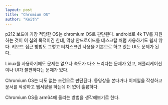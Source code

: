 ```yaml
---
layout: post
title: "Chromium OS"
author: "Keith"
---
```


p212 보드에 가장 적당한 OS는 chromium OS로 판단된다. android로 4k TV를 지원하는 것이 이 칩의 목적이긴 한데, 막상 안드로이드를 데스크탑 처럼 사용하기도 쉽지 않다. 키보드 접근 방법도 그렇고 터치스크린 사용을 기본으로 하고 있는 UI도 문제가 된다.

Linux를 사용하기에도 문제는 없으나 속도가 다소 느리다는 문제가 있고, 애플리케이션이나 UI가 불편하다는 문제가 있다.

Chromium OS는 더도 없는 조건으로 판단된다. 동영상을 본다거나 이메일을 작성하고 문서를 작성하고 웹서핑을 하는데 더 없이 훌륭하다.

Chromium OS을 arm64에 올리는 방법을 생각해보기로 한다.

